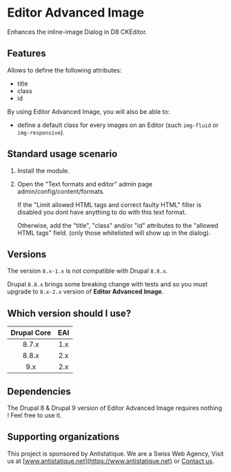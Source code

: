 # Editor Advanced Image

Enhances the inline-image Dialog in D8 CKEditor.

## Features

Allows to define the following attributes:

- title
- class
- id

By using Editor Advanced Image, you will also be able to:

- define a default class for every images on an Editor
  (such `img-fluid` or `img-responsive`).

## Standard usage scenario

1. Install the module.
1. Open the "Text formats and editor" admin page admin/config/content/formats.

    If the "Limit allowed HTML tags and correct faulty HTML" filter is disabled
    you dont have anything to do with this text format.

    Otherwise, add the "title", "class" and/or "id" attributes to
    the "allowed HTML tags" field.
    (only those whitelisted will show up in the dialog).

## Versions

The version `8.x-1.x` is not compatible with Drupal `8.8.x`.

Drupal `8.8.x` brings some breaking change with tests and so you
must upgrade to `8.x-2.x` version of **Editor Advanced Image**.

## Which version should I use?

|Drupal Core|EAI         |
|:---------:|:----------:|
|8.7.x      |1.x         |
|8.8.x      |2.x         |
|9.x        |2.x         |

## Dependencies

The Drupal 8 & Drupal 9 version of Editor Advanced Image requires nothing !
Feel free to use it.

## Supporting organizations

This project is sponsored by Antistatique. We are a Swiss Web Agency,
Visit us at [www.antistatique.net](https://www.antistatique.net) or
[Contact us](mailto:info@antistatique.net).

